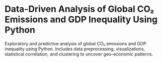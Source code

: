 # Data-Driven Analysis of Global CO₂ Emissions and GDP Inequality Using Python
Exploratory and predictive analysis of global CO₂ emissions and GDP inequality using Python. Includes data preprocessing, visualizations, statistical correlation, and clustering to uncover geo-economic patterns.
